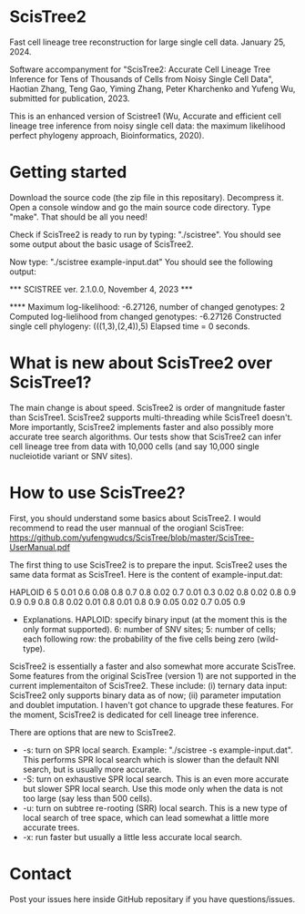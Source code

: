 # ScisTree2
Fast cell lineage tree reconstruction for large single cell data.  January 25, 2024.

Software accompanyment for "ScisTree2: Accurate Cell Lineage Tree Inference for Tens of Thousands of Cells from Noisy Single Cell Data", Haotian Zhang, Teng Gao, Yiming Zhang, Peter Kharchenko and Yufeng Wu, submitted for publication, 2023.

This is an enhanced version of Scistree1 (Wu, Accurate and efficient cell lineage tree inference from noisy single cell data: the maximum likelihood perfect phylogeny approach, Bioinformatics, 2020). 

# Getting started
Download the source code (the zip file in this repositary). Decompress it. Open a console window and go the main source code directory. Type "make". That should be all you need!

Check if ScisTree2 is ready to run by typing: "./scistree". You should see some output about the basic usage of ScisTree2. 

Now type: "./scistree example-input.dat"
You should see the following output:

*** SCISTREE ver. 2.1.0.0, November 4, 2023 ***

**** Maximum log-likelihood: -6.27126, number of changed genotypes: 2
Computed log-lielihood from changed genotypes: -6.27126
Constructed single cell phylogeny: (((1,3),(2,4)),5)
Elapsed time = 0 seconds.

# What is new about ScisTree2 over ScisTree1?
The main change is about speed. ScisTree2 is order of mangnitude faster than ScisTree1. ScisTree2 supports multi-threading while ScisTree1 doesn't. More importantly, ScisTree2 implements faster and also possibly more accurate tree search algorithms. Our tests show that ScisTree2 can infer cell lineage tree from data with 10,000 cells (and say 10,000 single nucleiotide variant or SNV sites). 

# How to use ScisTree2?
First, you should understand some basics about ScisTree2. I would recommend to read the user mannual of the orogianl ScisTree: https://github.com/yufengwudcs/ScisTree/blob/master/ScisTree-UserManual.pdf

The first thing to use ScisTree2 is to prepare the input. ScisTree2 uses the same data format as ScisTree1. Here is the content of example-input.dat:

HAPLOID 6 5
0.01 0.6 0.08 0.8 0.7
0.8 0.02 0.7 0.01 0.3
0.02 0.8 0.02 0.8 0.9
0.9 0.9 0.8 0.8 0.02
0.01 0.8 0.01 0.8 0.9
0.05 0.02 0.7 0.05 0.9

* Explanations. HAPLOID: specify binary input (at the moment this is the only format supported). 6: number of SNV sites; 5: number of cells; each following row: the probability of the five cells being zero (wild-type).

ScisTree2 is essentially a faster and also somewhat more accurate ScisTree. Some features from the original ScisTree (version 1) are not supported in the current implementaiton of ScisTree2. These include: (i) ternary data input: ScisTree2 only supports binary data as of now; (ii) parameter imputation and doublet imputation. I haven't got chance to upgrade these features. For the moment, ScisTree2 is dedicated for cell lineage tree inference.

There are options that are new to ScisTree2.

* -s: turn on SPR local search. Example: "./scistree -s example-input.dat". This performs SPR local search which is slower than the default NNI search, but is usually more accurate.
* -S: turn on exhaustive SPR local search. This is an even more accurate but slower SPR local search. Use this mode only when the data is not too large (say less than 500 cells).
* -u: turn on subtree re-rooting (SRR) local search. This is a new type of local search of tree space, which can lead somewhat a little more accurate trees.
* -x: run faster but usually a little less accurate local search.

# Contact
Post your issues here inside GitHub repositary if you have questions/issues.
